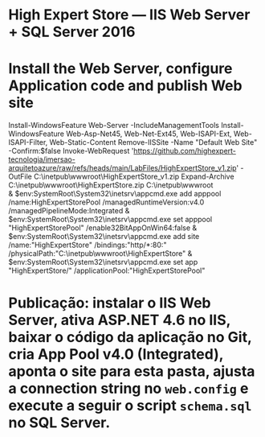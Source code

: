 # High Expert Store — IIS Web Server + SQL Server 2016

# Install the Web Server, configure Application code and publish Web site
Install-WindowsFeature Web-Server -IncludeManagementTools
Install-WindowsFeature Web-Asp-Net45, Web-Net-Ext45, Web-ISAPI-Ext, Web-ISAPI-Filter, Web-Static-Content
Remove-IISSite -Name "Default Web Site" -Confirm:$false
Invoke-WebRequest 'https://github.com/highexpert-tecnologia/imersao-arquitetoazure/raw/refs/heads/main/LabFiles/HighExpertStore_v1.zip' -OutFile C:\inetpub\wwwroot\HighExpertStore_v1.zip
Expand-Archive C:\inetpub\wwwroot\HighExpertStore.zip C:\inetpub\wwwroot\
& $env:SystemRoot\System32\inetsrv\appcmd.exe add apppool /name:HighExpertStorePool /managedRuntimeVersion:v4.0 /managedPipelineMode:Integrated
& $env:SystemRoot\System32\inetsrv\appcmd.exe set apppool "HighExpertStorePool" /enable32BitAppOnWin64:false
& $env:SystemRoot\System32\inetsrv\appcmd.exe add site /name:"HighExpertStore" /bindings:"http/*:80:" /physicalPath:"C:\inetpub\wwwroot\HighExpertStore"
& $env:SystemRoot\System32\inetsrv\appcmd.exe set app "HighExpertStore/" /applicationPool:"HighExpertStorePool"

# Publicação: instalar o IIS Web Server, ativa ASP.NET 4.6 no IIS, baixar o código da aplicação no Git, cria App Pool v4.0 (Integrated), aponta o site para esta pasta, ajusta a connection string no `web.config` e execute a seguir o script `schema.sql` no SQL Server.
